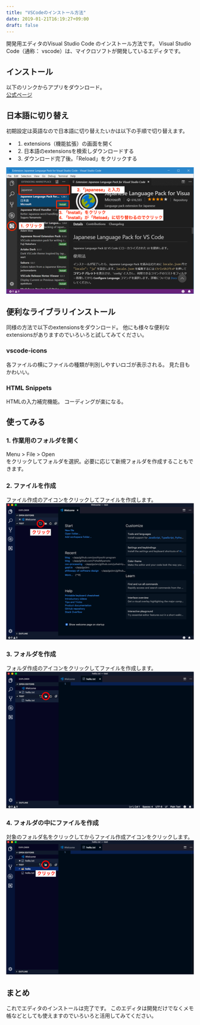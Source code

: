 ```yaml
---
title: "VSCodeのインストール方法"
date: 2019-01-21T16:19:27+09:00
draft: false
---
```


開発用エディタのVisual Studio Code のインストール方法です。
Visual Studio Code（通称： vscode）は、マイクロソフトが開発しているエディタです。  

## インストール
以下のリンクからアプリをダウンロード。  
[公式ページ](https://code.visualstudio.com/)


## 日本語に切り替え
初期設定は英語なので日本語に切り替えたいかは以下の手順で切り替えます。

- 1. extensions（機能拡張）の画面を開く
- 2. 日本語のextensionsを検索しダウンロードする
- 3. ダウンロード完了後。「Reload」をクリックする

![this is a image](1.png)

## 便利なライブラリインストール
同様の方法で以下のextensionsをダウンロード。
他にも様々な便利なextensionsがありますのでいろいろと試してみてください。

### vscode-icons
各ファイルの横にファイルの種類が判別しやすいロゴが表示される。
見た目もかわいい。

### HTML Snippets
HTMLの入力補完機能。 コーディングが楽になる。

## 使ってみる
### 1. 作業用のフォルダを開く
Menu > File > Open  
をクリックしてフォルダを選択。必要に応じて新規フォルダを作成することもできます。

### 2. ファイルを作成
ファイル作成のアイコンをクリックしてファイルを作成します。
![this is a image](2.png)

### 3. フォルダを作成
フォルダ作成のアイコンをクリックしてファイルを作成します。
![this is a image](3.png)

### 4. フォルダの中にファイルを作成
対象のフォルダ名をクリックしてからファイル作成アイコンをクリックします。
![this is a image](4.png)

## まとめ
これでエディタのインストールは完了です。 このエディタは開発だけでなくメモ帳などとしても使えますのでいろいろと活用してみてください。